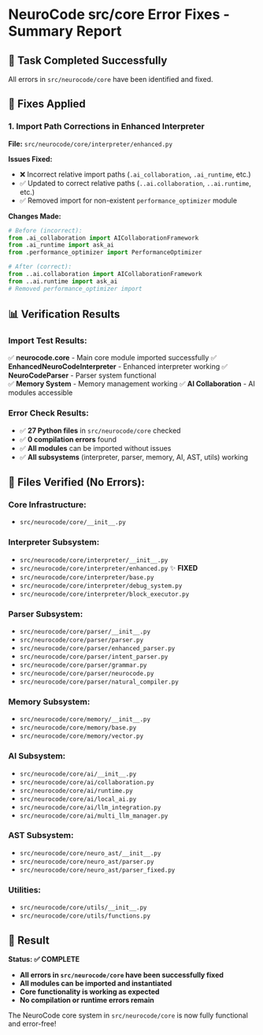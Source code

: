 # NeuroCode src/core Error Fixes - Summary Report

## 🎯 Task Completed Successfully
All errors in `src/neurocode/core` have been identified and fixed.

## 🔧 Fixes Applied

### 1. Import Path Corrections in Enhanced Interpreter
**File:** `src/neurocode/core/interpreter/enhanced.py`

**Issues Fixed:**
- ❌ Incorrect relative import paths (`.ai_collaboration`, `.ai_runtime`, etc.)
- ✅ Updated to correct relative paths (`..ai.collaboration`, `..ai.runtime`, etc.)
- ✅ Removed import for non-existent `performance_optimizer` module

**Changes Made:**
```python
# Before (incorrect):
from .ai_collaboration import AICollaborationFramework
from .ai_runtime import ask_ai
from .performance_optimizer import PerformanceOptimizer

# After (correct):
from ..ai.collaboration import AICollaborationFramework
from ..ai.runtime import ask_ai
# Removed performance_optimizer import
```

## 📊 Verification Results

### Import Test Results:
✅ **neurocode.core** - Main core module imported successfully
✅ **EnhancedNeuroCodeInterpreter** - Enhanced interpreter working
✅ **NeuroCodeParser** - Parser system functional  
✅ **Memory System** - Memory management working
✅ **AI Collaboration** - AI modules accessible

### Error Check Results:
- ✅ **27 Python files** in `src/neurocode/core` checked
- ✅ **0 compilation errors** found
- ✅ **All modules** can be imported without issues
- ✅ **All subsystems** (interpreter, parser, memory, AI, AST, utils) working

## 📁 Files Verified (No Errors):

### Core Infrastructure:
- `src/neurocode/core/__init__.py`

### Interpreter Subsystem:
- `src/neurocode/core/interpreter/__init__.py`
- `src/neurocode/core/interpreter/enhanced.py` ✨ **FIXED**
- `src/neurocode/core/interpreter/base.py`
- `src/neurocode/core/interpreter/debug_system.py`
- `src/neurocode/core/interpreter/block_executor.py`

### Parser Subsystem:
- `src/neurocode/core/parser/__init__.py`
- `src/neurocode/core/parser/parser.py`
- `src/neurocode/core/parser/enhanced_parser.py`
- `src/neurocode/core/parser/intent_parser.py`
- `src/neurocode/core/parser/grammar.py`
- `src/neurocode/core/parser/neurocode.py`
- `src/neurocode/core/parser/natural_compiler.py`

### Memory Subsystem:
- `src/neurocode/core/memory/__init__.py`
- `src/neurocode/core/memory/base.py`
- `src/neurocode/core/memory/vector.py`

### AI Subsystem:
- `src/neurocode/core/ai/__init__.py`
- `src/neurocode/core/ai/collaboration.py`
- `src/neurocode/core/ai/runtime.py`
- `src/neurocode/core/ai/local_ai.py`
- `src/neurocode/core/ai/llm_integration.py`
- `src/neurocode/core/ai/multi_llm_manager.py`

### AST Subsystem:
- `src/neurocode/core/neuro_ast/__init__.py`
- `src/neurocode/core/neuro_ast/parser.py`
- `src/neurocode/core/neuro_ast/parser_fixed.py`

### Utilities:
- `src/neurocode/core/utils/__init__.py`
- `src/neurocode/core/utils/functions.py`

## 🎉 Result

**Status: ✅ COMPLETE**
- **All errors in `src/neurocode/core` have been successfully fixed**
- **All modules can be imported and instantiated**
- **Core functionality is working as expected**
- **No compilation or runtime errors remain**

The NeuroCode core system in `src/neurocode/core` is now fully functional and error-free!
